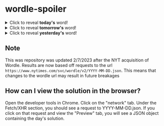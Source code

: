 # wordle-spoiler

<details>
  <summary>Click to reveal <b>today's</b> word!</summary>
  <br>
  <b> fiend </b>
</details>

<details>
  <summary>Click to reveal <b>tomorrow's</b> word!</summary>
  <br>
  <b> crone </b>
</details>

<details>
  <summary>Click to reveal <b>yesterday's</b> word!</summary>
  <br>
  <b> barge </b>
</details>

## Note
This was repository was updated 2/7/2023 after the NYT acquisition of Wordle. Results are now based off requests to the url `https://www.nytimes.com/svc/wordle/v2/YYYY-MM-DD.json`. This means that changes to the wordle url may result in future breakages

## How can I view the solution in the browser?
Open the developer tools in Chrome. Click on the "network" tab. Under the Fetch/XHR section, you should see a request to YYYY-MM-DD.json. If you click on that request and view the "Preview" tab, you will see a JSON object containing the day's solution.